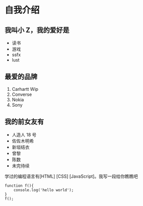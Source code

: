 # 自我介绍

## 我叫小 Z，我的爱好是

- 读书
- 游戏
- ssfx
- lust

## 最爱的品牌

1. Carhartt Wip
2. Converse
3. Nokia
4. Sony

## 我的前女友有

- 人造人 18 号
- 佐佐木明希
- 新垣结衣
- 曾黎
- 陈数
- 未完待续

学过的编程语言有[HTML] [CSS] [JavaScript]。我写一段给你瞧瞧吧

```
function f(){
    console.log('hello world');
}
f();
```
